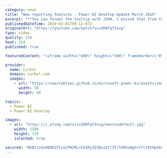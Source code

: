 ```yaml
---
category: news
title: "New reporting features - Power BI Desktop Update March 2019"
excerpt: "**You can format the tooltip with JSON, I missed that from the release notes :))  New reporting features - Power BI Desktop Update March 2019 including: 1. Radio buttons in slicers 2. Formatting tooltips pane 3. Heatmaps and more  Here you can download all the pbix files: https://curbal.com/donwload-center"
publishedDateTime: 2019-03-01T09:12:07Z
originalUrl: "https://youtube.com/watch?v=v2KNfqf1nvg"
type: video
quality: 154
heat: 154
published: true

featuredContent: "<iframe width=\"800\" height=\"500\" frameborder=\"0\" src=\"https://www.youtube.com/embed/v2KNfqf1nvg\" allow=\"accelerometer; autoplay; encrypted-media; gyroscope; picture-in-picture\" allowfullscreen></iframe>"

provider:
  name: Curbal
  domain: curbal.com
  images:
    - url: "https://smartableai.github.io/microsoft-power-bi/assets/images/organizations/curbal.com-50x50.jpg"
      width: 50
      height: 50

topics:
  - Power BI
  - Power BI Desktop

images:
  - url: "https://i.ytimg.com/vi/v2KNfqf1nvg/maxresdefault.jpg"
    width: 1280
    height: 720
    isCached: true

secured: "WXBtJzdu86DKZVlLGzPW2RL+Ck3Rjd23QuiDtl3frT4RUvWgGrCfct0tHpkkOoSf+pC0sMk+5GxVP7BAw5UBPSMO/ikF5ZqShHAv+RBybhpu8XEhbacMsYScO5Gw0DD2h0z/g3VH71EVU6UORKvaNbee6OZ4w18qf7jiFMIj4nx/+UpOFVI8CaPsQeqHYn4/YFBL8BrOdB0abA+Hy/uJsI2AGlVDVkKwVNy4MVxDqKjSZym43Xd+uQGxVM6lSBlnvSoQotahi0a0n+dWtm9kF5Sxd4uXlAZXqD7+qthxkvhzZL1Xz2JwhZ+Fw1ckESc+aIk0yxmK0w/Ks2igyCZg96S65M6hBlPyBwEF2xQw3Hb1acxwp1wpUr+2xJlUT4zbk8t+SJscVXbdc/eQblEZUVMcvq73E1BxrrK2uKprCyUcn0ZM0EIaLIOkAvbKVehe;k7ZbvMf0B4DMsuHk90gySA=="
---
```


